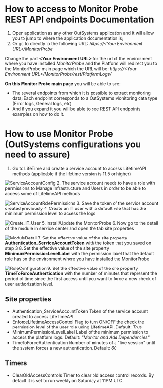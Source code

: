 


# How to access to Monitor Probe REST API endpoints Documentation

1. Open application as any other OutSystems application and it will allow you to jump to where the application documentation is;
2. Or go to directly to the following URL: _https://&lt;Your Environment URL>/MonitorProbe_

Change the part **&lt;Your Environment URL>** for the url of the environment where you have installed _MonitorProbe_ and the Platform will redirect you to the MonitorProbe main page which the URL will be:
_https://&lt;Your Environment URL>/MonitorProbe/rest/PlatformLogs/_


**On this Monitor Probe main page** you will be able to see:
* The several endpoints from which it is possible to extract monitoring data;
  Each endpoint corresponds to a OutSystems Monitoring data type (Error logs, General logs, etc)  
* And if you expand it you will be able to see  REST API endpoints examples on how to do it.


# How to use Monitor Probe (OutSystems configurations you need to assure)
1. Go to LifeTime and create a service account to access LifetimeAPI methods (applicable if the lifetime version is 11.5 or higher)

![ServiceAccountConfig](https://github.com/OutSystems/MonitorProbe/blob/main/Documentation/images/CreateServiceAccount.png)
2. The service account needs to have a role with permissions to Manage Infrastructure and Users in order to be able to access some of LifetimeAPI methods

![ServiceAccountRolePermissions](https://github.com/OutSystems/MonitorProbe/blob/main/Documentation/images/ServiceAccountRolePermissions.png)
3. Save the token of the service account created previously
4. Create an IT user with a default role that has the minimum permission level to access the logs

![Create_IT_User](https://github.com/OutSystems/MonitorProbe/blob/main/Documentation/images/CreateITUser.png)
5. Install/Update the MonitorProbe
6. Now go to the detail of the module in service center and open the tab site properties

![ModuleDetail](https://github.com/OutSystems/MonitorProbe/blob/main/Documentation/images/ServiceCenterSitePropertiesDetail.png)
7. Set the effective value of the site property **Authentication_ServiceAccountToken** with the token that you saved on step 3
8. Set the effective value of the site property **MinimumPermissionLevelLabel** with the permission label that the default role has on the environment where you have installed the MonitorProbe

![RoleConfiguration](https://github.com/OutSystems/MonitorProbe/blob/main/Documentation/images/RoleConfiguration.png)
9. Set the effective value of the site property **TimeToForceAuthentication** with the number of minutes that represent the period of time since the first access until you want to force a new check of user authorization level.




## Site properties
* Authentication_ServiceAccountToken
Token of the service account created to access LifeTimeAPI.
* EnforceLifetimeAccessControl
Flag to turn ON/OFF the check the permission level of the user role using LifetimeAPI. Default: _True_
* MinimumPermissionLevelLabel
Label of the minimum permission to access the platform logs. Default: _"Monitor and Add Dependencies"_
* TimeToForceAuthentication
Number of minutes of a "live session" until the system forces a new authentication. Default: _60_


## Timers
* ClearOldAccessControls
Timer to clear old access control records. By default it is set to run weekly on Saturday at 11PM UTC.

